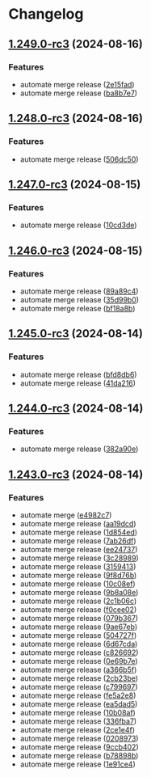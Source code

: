 # Changelog

## [1.249.0-rc3](https://github.com/bq-priyanshu-18/Basics/compare/v1.248.0-rc3...v1.249.0-rc3) (2024-08-16)


### Features

* automate merge release ([2e15fad](https://github.com/bq-priyanshu-18/Basics/commit/2e15fade2f637c426e5711760d941f072a319b1b))
* automate merge release ([ba8b7e7](https://github.com/bq-priyanshu-18/Basics/commit/ba8b7e7173b57c3b4a1f904e1b7d759d29253717))

## [1.248.0-rc3](https://github.com/bq-priyanshu-18/Basics/compare/v1.247.0-rc3...v1.248.0-rc3) (2024-08-16)


### Features

* automate merge release ([506dc50](https://github.com/bq-priyanshu-18/Basics/commit/506dc50d12a6f9cbeae3bc752c86353c2119f74c))

## [1.247.0-rc3](https://github.com/bq-priyanshu-18/Basics/compare/v1.246.0-rc3...v1.247.0-rc3) (2024-08-15)


### Features

* automate merge release ([10cd3de](https://github.com/bq-priyanshu-18/Basics/commit/10cd3de2647e48b3200533e96818b6b091e7e7da))

## [1.246.0-rc3](https://github.com/bq-priyanshu-18/Basics/compare/v1.245.0-rc3...v1.246.0-rc3) (2024-08-15)


### Features

* automate merge release ([89a89c4](https://github.com/bq-priyanshu-18/Basics/commit/89a89c4ca00d3efb617393c259c1102afb08bf20))
* automate merge release ([35d99b0](https://github.com/bq-priyanshu-18/Basics/commit/35d99b0ff6a1bf7fdda8c3fbe48c4f27881c1efd))
* automate merge release ([bf18a8b](https://github.com/bq-priyanshu-18/Basics/commit/bf18a8bda7f8d0e4554ee74600e091bd12bbe656))

## [1.245.0-rc3](https://github.com/bq-priyanshu-18/Basics/compare/v1.244.0-rc3...v1.245.0-rc3) (2024-08-14)


### Features

* automate merge release ([bfd8db6](https://github.com/bq-priyanshu-18/Basics/commit/bfd8db6299da42d8dfb646e5e7a0406178375a70))
* automate merge release ([41da216](https://github.com/bq-priyanshu-18/Basics/commit/41da21679e8de62aa3746b04428e724a129d9504))

## [1.244.0-rc3](https://github.com/bq-priyanshu-18/Basics/compare/v1.243.0-rc3...v1.244.0-rc3) (2024-08-14)


### Features

* automate merge release ([382a90e](https://github.com/bq-priyanshu-18/Basics/commit/382a90eed654e76a0bf260ef81f5673005d317a2))

## [1.243.0-rc3](https://github.com/bq-priyanshu-18/Basics/compare/v1.242.0-rc3...v1.243.0-rc3) (2024-08-14)


### Features

* automate merge ([e4982c7](https://github.com/bq-priyanshu-18/Basics/commit/e4982c7a271e06547e5554f45a9cd30ef4e7283a))
* automate merge release ([aa19dcd](https://github.com/bq-priyanshu-18/Basics/commit/aa19dcd3d75b330d01946bd7df1a1fdc61558ac7))
* automate merge release ([1d854ed](https://github.com/bq-priyanshu-18/Basics/commit/1d854ed9b8113388dd96a3915bbb70a7fa858e1e))
* automate merge release ([7ab26df](https://github.com/bq-priyanshu-18/Basics/commit/7ab26dfd69f1b841a4522d80df8746c0685989b8))
* automate merge release ([ee24737](https://github.com/bq-priyanshu-18/Basics/commit/ee24737357f75093582e228d707178a99d560a1c))
* automate merge release ([3c28989](https://github.com/bq-priyanshu-18/Basics/commit/3c28989304c70102bc153521b384e322b5bd8db7))
* automate merge release ([3159413](https://github.com/bq-priyanshu-18/Basics/commit/3159413f012a09eda5b9fd7c5dad9a236043a26e))
* automate merge release ([9f8d76b](https://github.com/bq-priyanshu-18/Basics/commit/9f8d76b332b3751de508814088219a2d870d7faa))
* automate merge release ([10c08ef](https://github.com/bq-priyanshu-18/Basics/commit/10c08ef492346c69e10336dc134e60f7dc7fa814))
* automate merge release ([9b8a08e](https://github.com/bq-priyanshu-18/Basics/commit/9b8a08eca29f703d8bd51aacf3a54ebf3a1a575f))
* automate merge release ([2c1b06c](https://github.com/bq-priyanshu-18/Basics/commit/2c1b06cfb2eb37fd0b1c7c9ee5c8454f255a6ff6))
* automate merge release ([f0cee02](https://github.com/bq-priyanshu-18/Basics/commit/f0cee024fcbca109235011c012478d0235f7a662))
* automate merge release ([079b367](https://github.com/bq-priyanshu-18/Basics/commit/079b367b7f6601a016744824392b569ec0c17be7))
* automate merge release ([9ae67eb](https://github.com/bq-priyanshu-18/Basics/commit/9ae67eb63587aa6742916a9e45368f491761fa88))
* automate merge release ([504727f](https://github.com/bq-priyanshu-18/Basics/commit/504727f0c918250164adfa1c695c86086abc3625))
* automate merge release ([6d67cda](https://github.com/bq-priyanshu-18/Basics/commit/6d67cdaa580ded01e5c19ebb9fd2f6427fcf0d50))
* automate merge release ([c826692](https://github.com/bq-priyanshu-18/Basics/commit/c826692295a42b9e0baace8939896c1d4d2811cf))
* automate merge release ([0e69b7e](https://github.com/bq-priyanshu-18/Basics/commit/0e69b7e94ad8a5d7388d42b03d340912e7929eb1))
* automate merge release ([a366b5f](https://github.com/bq-priyanshu-18/Basics/commit/a366b5f836a0270eb19dc048861ff18c1175f18e))
* automate merge release ([2cb23be](https://github.com/bq-priyanshu-18/Basics/commit/2cb23be75eb2f1b7d0008aba112052f59c2cb8da))
* automate merge release ([c799697](https://github.com/bq-priyanshu-18/Basics/commit/c7996971ba87ddf3a09a2fade48def8852389224))
* automate merge release ([fe5a2e8](https://github.com/bq-priyanshu-18/Basics/commit/fe5a2e87ae83d9317ae83482da731caf8ac0658c))
* automate merge release ([ea5dad5](https://github.com/bq-priyanshu-18/Basics/commit/ea5dad5f950541d26dd2eb51b0c6e0dfddd447bb))
* automate merge release ([10b08af](https://github.com/bq-priyanshu-18/Basics/commit/10b08af9eb723b0fe99659ccac0e6a5375374e52))
* automate merge release ([336fba7](https://github.com/bq-priyanshu-18/Basics/commit/336fba7b4f2f09b5b132487c198ab12e991b5aae))
* automate merge release ([2ce1e4f](https://github.com/bq-priyanshu-18/Basics/commit/2ce1e4fc5599cfa7093f0300a0d96c0ab9c1b353))
* automate merge release ([0208973](https://github.com/bq-priyanshu-18/Basics/commit/02089734a3c6ff739cebd22c1b243531b5b94f0c))
* automate merge release ([9ccb402](https://github.com/bq-priyanshu-18/Basics/commit/9ccb402cc8118680785e26ba53cd1004d3359ab9))
* automate merge release ([b78898b](https://github.com/bq-priyanshu-18/Basics/commit/b78898b4e6122afa3832d593208eaf03514c87bc))
* automate merge release ([1e91ce4](https://github.com/bq-priyanshu-18/Basics/commit/1e91ce4572fd98dabb08e00e30ed46cdb2bb7727))
